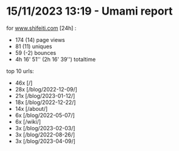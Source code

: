 # 15/11/2023 13:19 - Umami report
for www.shifeiti.com [24h] :

 - 174 (14) page views
 - 81 (11) uniques
 - 59 (-2) bounces
 - 4h 16' 51'' (2h 16' 39'') totaltime


top 10 urls:
 - 46x [/]
 - 28x [/blog/2022-12-09/]
 - 21x [/blog/2023-01-12/]
 - 18x [/blog/2022-12-22/]
 - 14x [/about/]
 - 6x [/blog/2022-05-07/]
 - 6x [/wiki/]
 - 3x [/blog/2023-02-03/]
 - 3x [/blog/2022-08-26/]
 - 3x [/blog/2023-04-09/]


